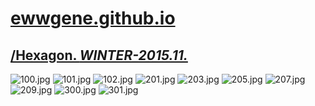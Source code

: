 
# [ewwgene.github.io](https://ewwgene.github.io/)
## [/Hexagon. _WINTER-2015.11._](https://ewwgene.github.io/Hexagon)
<a id="100"></a> ![100.jpg](https://ewwgene.github.io/Hexagon/100.jpg)
<a id="101"></a> ![101.jpg](https://ewwgene.github.io/Hexagon/101.jpg)
<a id="102"></a> ![102.jpg](https://ewwgene.github.io/Hexagon/102.jpg)
<a id="201m"></a> ![201.jpg](https://ewwgene.github.io/Hexagon/Making/201.jpg)
<a id="203m"></a> ![203.jpg](https://ewwgene.github.io/Hexagon/Making/203.jpg)
<a id="205m"></a> ![205.jpg](https://ewwgene.github.io/Hexagon/Making/205.jpg)
<a id="207m"></a> ![207.jpg](https://ewwgene.github.io/Hexagon/Making/207.jpg)
<a id="209m"></a> ![209.jpg](https://ewwgene.github.io/Hexagon/Making/209.jpg)
<a id="300"></a> ![300.jpg](https://ewwgene.github.io/Hexagon/300.jpg)
<a id="301"></a> ![301.jpg](https://ewwgene.github.io/Hexagon/301.jpg)

